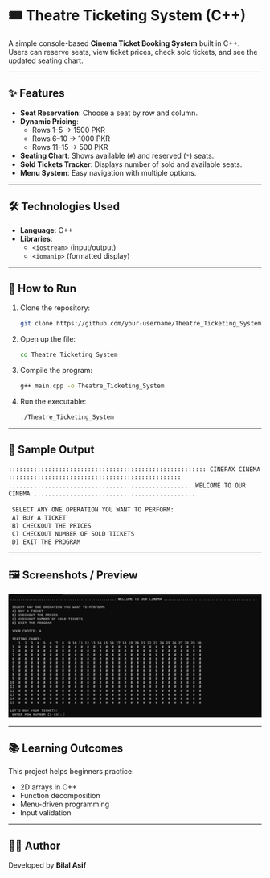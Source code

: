 # 🎟️ Theatre Ticketing System (C++)

A simple console-based **Cinema Ticket Booking System** built in C++.  
Users can reserve seats, view ticket prices, check sold tickets, and see the updated seating chart.

---

## ✨ Features
- **Seat Reservation**: Choose a seat by row and column.  
- **Dynamic Pricing**:  
  - Rows 1–5 → 1500 PKR  
  - Rows 6–10 → 1000 PKR  
  - Rows 11–15 → 500 PKR  
- **Seating Chart**: Shows available (`#`) and reserved (`*`) seats.  
- **Sold Tickets Tracker**: Displays number of sold and available seats.  
- **Menu System**: Easy navigation with multiple options.  

---

## 🛠️ Technologies Used
- **Language**: C++  
- **Libraries**:  
  - `<iostream>` (input/output)  
  - `<iomanip>` (formatted display)  

---

## 🚀 How to Run
1. Clone the repository:
   ```bash
   git clone https://github.com/your-username/Theatre_Ticketing_System.git
   ```
2. Open up the file:
   ```bash
   cd Theatre_Ticketing_System
   ```
3. Compile the program:

   ```bash
   g++ main.cpp -o Theatre_Ticketing_System
   ```
4. Run the executable:

   ```bash
   ./Theatre_Ticketing_System
   ```
---

## 📸 Sample Output

```
::::::::::::::::::::::::::::::::::::::::::::::::::::::: CINEPAX CINEMA ::::::::::::::::::::::::::::::::::::::::::::::::
................................................... WELCOME TO OUR CINEMA .............................................

 SELECT ANY ONE OPERATION YOU WANT TO PERFORM:
 A) BUY A TICKET
 B) CHECKOUT THE PRICES
 C) CHECKOUT NUMBER OF SOLD TICKETS
 D) EXIT THE PROGRAM
```

---

## 🖼️ Screenshots / Preview

![Screenshot](screenshots/code_execution.png)

---

## 📚 Learning Outcomes

This project helps beginners practice:

* 2D arrays in C++
* Function decomposition
* Menu-driven programming
* Input validation

---

## 👨‍💻 Author

Developed by **Bilal Asif**


